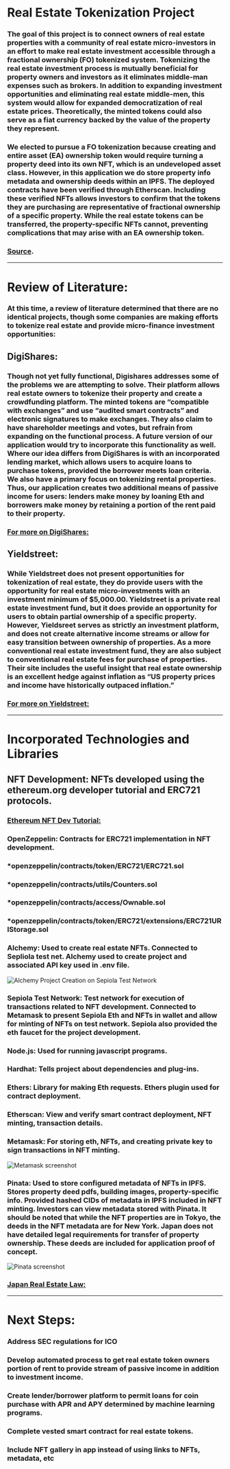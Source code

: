 # **Real Estate Tokenization Project**

### The goal of this project is to connect owners of real estate properties with a community of real estate micro-investors in an effort to make real estate investment accessible through a fractional ownership (FO) tokenized system. Tokenizing the real estate investment process is mutually beneficial for property owners and investors as it eliminates middle-man expenses such as brokers. In addition to expanding investment opportunities and eliminating real estate middle-men, this system would allow for expanded democratization of real estate prices. Theoretically, the minted tokens could also serve as a fiat currency backed by the value of the property they represent. 
### We elected to pursue a FO tokenization because creating and entire asset (EA) ownership token would require turning a property deed into its own NFT, which is an undeveloped asset class. However, in this application we do store property info metadata and ownership deeds within an IPFS. The deployed contracts have been verified through Etherscan. Including these verified NFTs allows investors to confirm that the tokens they are purchasing are representative of fractional ownership of a specific property.  While the real estate tokens can be transferred, the property-specific NFTs cannot, preventing complications that may arise with an EA ownership token.
### [Source](https://www.fool.com/investing/stock-market/market-sectors/financials/non-fungible-tokens/nft-real-estate/).
---
# **Review of Literature:**

### At this time, a review of literature determined that there are no identical projects, though some companies are making efforts to tokenize real estate and provide micro-finance investment opportunities:

## **DigiShares:**

### Though not yet fully functional, Digishares addresses some of the problems we are attempting to solve. Their platform allows real estate owners to tokenize their property and create a crowdfunding platform. The minted tokens are “compatible with exchanges” and use “audited smart contracts” and electronic signatures to make exchanges. They also claim to have shareholder meetings and votes, but refrain from expanding on the functional process. A future version of our application would try to incorporate this functionality as well. Where our idea differs from DigiShares is with an incorporated lending market, which allows users to acquire loans to purchase tokens, provided the borrower meets loan criteria. We also have a primary focus on tokenizing rental properties. Thus, our application creates two additional means of passive income for users: lenders make money by loaning Eth and borrowers make money by retaining a portion of the rent paid to their property. 
### [For more on DigiShares:](https://digishares.io/real-estate-tokenization?utm_feeditemid=&utm_device=c&utm_term=how%20to%20tokenize%20property&utm_source=google&utm_medium=ppc&utm_campaign=USA+%2B+Canada+-+v3&hsa_cam=17322637350&hsa_grp=142284528212&hsa_mt=b&hsa_src=g&hsa_ad=599963647351&hsa_acc=3998698433&hsa_net=adwords&hsa_kw=how%20to%20tokenize%20property&hsa_tgt=kwd-1187718903723&hsa_ver=3&gad=1&gclid=Cj0KCQjwu-KiBhCsARIsAPztUF2g2h5j501tbDSomwqYZwEzQ1cokxyvhjV5rlsQ3jVTHpUoA2Z5UBYaAhkxEALw_wcB)

## **Yieldstreet:**

### While Yieldstreet does not present opportunities for tokenization of real estate, they do provide users with the opportunity for real estate micro-investments with an investment minimum of $5,000.00. Yieldstreet is a private real estate investment fund, but it does provide an opportunity for users to obtain partial ownership of a specific property. However, Yieldsreet serves as strictly an investment platform, and does not create alternative income streams or allow for easy transition between ownership of properties. As a more conventional real estate investment fund, they are also subject to conventional real estate fees for purchase of properties. Their site includes the useful insight that real estate ownership is an excellent hedge against inflation as “US property prices and income have historically outpaced inflation.”
### [For more on Yieldstreet:](https://www.yieldstreet.com/real-estate-investing/?ad_id=652726043019&adset_id=145388436923&campaign_id=19643999464&campaign_type=search&g_acctid=323-576-2402&g_adgroupid=145388436923&g_adid=652726043019&g_adtype=search&g_campaign=S+-+NonBrand_Real+Estate_tCPA-Tier+1_EPB&g_campaignid=19643999464&g_keyword=realty%20investment&g_keywordid=kwd-308775751137&g_network=g&hdlt_campaign=S+-+NonBrand_Real+Estate_tCPA-Tier+1_EPB&hdlt_source=google&keyword=realty%20investment&matchtype=p&medium=cpc&placement=g&utm_campaign=NonBrand_Real%20Estate_Realty_Tier%201_PM&utm_content=responsivead&utm_medium=cpc&utm_source=Google_Search&utm_term=realty%20investment&gad=1&gclid=Cj0KCQjwu-KiBhCsARIsAPztUF16Ra0yrt51x4GW-9h2oZ6pL9mKx9prUyMxvFeaSKr1FFqX5FgYOzAaAoCMEALw_wcB)
---
# **Incorporated Technologies and Libraries**

## **NFT Development:** NFTs developed using the ethereum.org developer tutorial and ERC721 protocols. 

### [Ethereum NFT Dev Tutorial:](https://ethereum.org/ca/developers/tutorials/how-to-write-and-deploy-an-nft/)

### **OpenZeppelin:** Contracts for ERC721 implementation in NFT development.
### *openzeppelin/contracts/token/ERC721/ERC721.sol
### *openzeppelin/contracts/utils/Counters.sol
### *openzeppelin/contracts/access/Ownable.sol
### *openzeppelin/contracts/token/ERC721/extensions/ERC721URIStorage.sol

### **Alchemy:** Used to create real estate NFTs. Connected to Sepliola test net. Alchemy used to create project and associated API key used in .env file.
![Alchemy Project Creation on Sepiola Test Network](https://github.com/MxP05/Realestate_crowdsale/blob/main/Jason/alchemy.jpg)
### **Sepiola Test Network:** Test network for execution of transactions related to NFT development. Connected to Metamask to present Sepiola Eth and NFTs in wallet and allow for minting of NFTs on test network. Sepiola also provided the eth faucet for the project development. 

### **Node.js:** Used for running javascript programs.

### **Hardhat:** Tells project about dependencies and plug-ins. 

### **Ethers:** Library for making Eth requests. Ethers plugin used for contract deployment.

### **Etherscan:** View and verify smart contract deployment, NFT minting, transaction details. 

### **Metamask:** For storing eth, NFTs, and creating private key to sign transactions in NFT minting.
![Metamask screenshot](https://github.com/MxP05/Realestate_crowdsale/blob/main/Jason/metamask2.jpg)
### **Pinata:** Used to store configured metadata of NFTs in IPFS. Stores property deed pdfs, building images, property-specific info. Provided hashed CIDs of metadata in IPFS included in NFT minting. Investors can view metadata stored with Pinata. It should be noted that while the NFT properties are in Tokyo, the deeds in the NFT metadata are for New York. Japan does not have detailed legal requirements for transfer of property ownership. These deeds are included for application proof of concept.
![Pinata screenshot]()

### [Japan Real Estate Law:](https://www.dlapiperrealworld.com/law/index.html?t=sale-and-purchase&s=contents-of-a-contract&c=JP)
---

# **Next Steps:** 

### Address SEC regulations for ICO

### Develop automated process to get real estate token owners portion of rent to provide stream of passive income in addition to investment income.

### Create lender/borrower platform to permit loans for coin purchase with APR and APY determined by machine learning programs.

### Complete vested smart contract for real estate tokens.

### Include NFT gallery in app instead of using links to NFTs, metadata, etc

